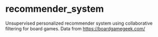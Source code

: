 # recommender_system
Unsupervised personalized recommender system using collaborative filtering for board games. Data from https://boardgamegeek.com/
